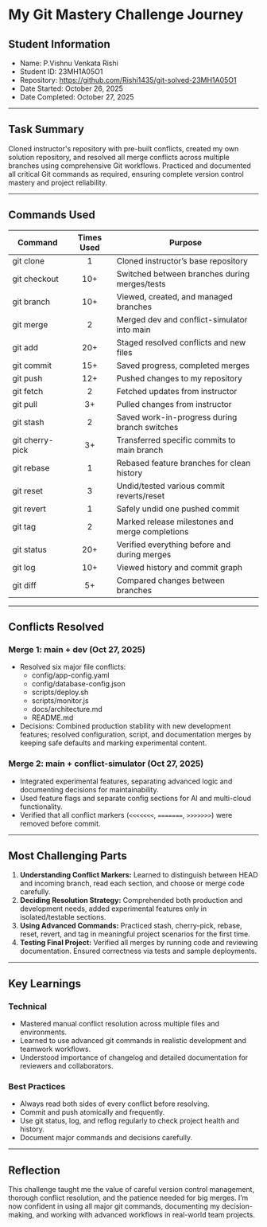 # My Git Mastery Challenge Journey

## Student Information

- Name: P.Vishnu Venkata Rishi
- Student ID: 23MH1A05O1
- Repository: https://github.com/Rishi1435/git-solved-23MH1A05O1
- Date Started: October 26, 2025
- Date Completed: October 27, 2025


---

## Task Summary

Cloned instructor's repository with pre-built conflicts, created my own solution repository, and resolved all merge conflicts across multiple branches using comprehensive Git workflows. Practiced and documented all critical Git commands as required, ensuring complete version control mastery and project reliability.

---

## Commands Used

| Command         | Times Used | Purpose                                        |
|-----------------|:----------:|-----------------------------------------------|
| git clone       |     1      | Cloned instructor’s base repository           |
| git checkout    |    10+     | Switched between branches during merges/tests |
| git branch      |    10+     | Viewed, created, and managed branches         |
| git merge       |     2      | Merged dev and conflict-simulator into main   |
| git add         |    20+     | Staged resolved conflicts and new files       |
| git commit      |    15+     | Saved progress, completed merges              |
| git push        |    12+     | Pushed changes to my repository               |
| git fetch       |     2      | Fetched updates from instructor               |
| git pull        |     3+     | Pulled changes from instructor                |
| git stash       |     2      | Saved work-in-progress during branch switches |
| git cherry-pick |     3+     | Transferred specific commits to main branch   |
| git rebase      |     1      | Rebased feature branches for clean history    |
| git reset       |     3      | Undid/tested various commit reverts/reset     |
| git revert      |     1      | Safely undid one pushed commit                |
| git tag         |     2      | Marked release milestones and merge completions|
| git status      |    20+     | Verified everything before and during merges  |
| git log         |    10+     | Viewed history and commit graph               |
| git diff        |    5+      | Compared changes between branches            |

---

## Conflicts Resolved

### Merge 1: main + dev (Oct 27, 2025)
- Resolved six major file conflicts:
    - config/app-config.yaml
    - config/database-config.json
    - scripts/deploy.sh
    - scripts/monitor.js
    - docs/architecture.md
    - README.md
- Decisions: Combined production stability with new development features; resolved configuration, script, and documentation merges by keeping safe defaults and marking experimental content.

### Merge 2: main + conflict-simulator (Oct 27, 2025)
- Integrated experimental features, separating advanced logic and documenting decisions for maintainability.
- Used feature flags and separate config sections for AI and multi-cloud functionality.
- Verified that all conflict markers (`<<<<<<<`, `=======`, `>>>>>>>`) were removed before commit.

---

## Most Challenging Parts

1. **Understanding Conflict Markers:** Learned to distinguish between HEAD and incoming branch, read each section, and choose or merge code carefully.
2. **Deciding Resolution Strategy:** Comprehended both production and development needs, added experimental features only in isolated/testable sections.
3. **Using Advanced Commands:** Practiced stash, cherry-pick, rebase, reset, revert, and tag in meaningful project scenarios for the first time.
4. **Testing Final Project:** Verified all merges by running code and reviewing documentation. Ensured correctness via tests and sample deployments.

---

## Key Learnings

### Technical
- Mastered manual conflict resolution across multiple files and environments.
- Learned to use advanced git commands in realistic development and teamwork workflows.
- Understood importance of changelog and detailed documentation for reviewers and collaborators.

### Best Practices
- Always read both sides of every conflict before resolving.
- Commit and push atomically and frequently.
- Use git status, log, and reflog regularly to check project health and history.
- Document major commands and decisions carefully.

---

## Reflection

This challenge taught me the value of careful version control management, thorough conflict resolution, and the patience needed for big merges. I’m now confident in using all major git commands, documenting my decision-making, and working with advanced workflows in real-world team projects.

